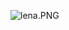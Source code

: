 ![lena.PNG](https://github.com/JohnVictor2017/matlab/blob/master/PDI/Subplot-equaliza%C3%A7%C3%A3o-histograma/lena-equaliza%C3%A7%C3%A3o-histograma.PNG)
